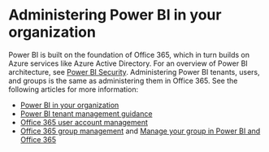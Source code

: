 ﻿<properties 
   pageTitle="Administering Power BI in your organization"
   description="Administering Power BI in your organization"
   services="powerbi" 
   documentationCenter="" 
   authors="guyinacube" 
   manager="mblythe" 
   editor=""
   tags=""/>
 
<tags
   ms.service="powerbi"
   ms.devlang="NA"
   ms.topic="article"
   ms.tgt_pltfrm="NA"
   ms.workload="powerbi"
   ms.date="10/15/2015"
   ms.author="asaxton"/>

# Administering Power BI in your organization  

Power BI is built on the foundation of Office 365, which in turn builds on Azure services like Azure Active Directory. For an overview of Power BI architecture, see [Power BI Security](powerbi-admin-power-bi-security.md). Administering Power BI tenants, users, and groups is the same as administering them in Office 365. See the following articles for more information:  
-   [Power BI in your organization](https://support.office.com/article/Power-BI-in-your-Organization-d7941332-8aec-4e5e-87e8-92073ce73dc5)  
-   [Power BI tenant management guidance](https://support.office.com/article/Power-BI-Tenant-Management-Guidance-d5ec06f3-0ed5-489e-8b8f-4820c80c96ac)  
-   [Office 365 user account management](https://technet.microsoft.com/library/office-365-user-account-management.aspx)  
-   [Office 365 group management](https://support.office.com/Article/Find-help-about-Groups-in-Office-365-7a9b321f-b76a-4d53-b98b-a2b0b7946de1) and [Manage your group in Power BI and Office 365](powerbi-service-manage-your-group-in-power-bi-and-office-365.md)  